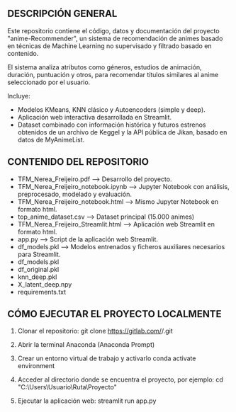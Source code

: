 DESCRIPCIÓN GENERAL
-----------------------------------------------------------
Este repositorio contiene el código, datos y documentación 
del proyecto "anime-Recommender", un sistema de 
recomendación de animes basado en técnicas de Machine Learning 
no supervisado y filtrado basado en contenido.

El sistema analiza atributos como géneros, estudios de 
animación, duración, puntuación y otros, para recomendar 
títulos similares al anime seleccionado por el usuario.

Incluye:
- Modelos KMeans, KNN clásico y Autoencoders (simple y deep).
- Aplicación web interactiva desarrollada en Streamlit.
- Dataset combinado con información histórica y futuros estrenos 
  obtenidos de un archivo de Keggel y la API pública de Jikan,
  basado en datos de MyAnimeList.


CONTENIDO DEL REPOSITORIO
-----------------------------------------------------------------------------------------------------------------
- TFM_Nerea_Freijeiro.pdf		--> Desarrollo del proyecto.	
- TFM_Nerea_Freijeiro_notebook.ipynb    --> Jupyter Notebook con análisis, preprocesado, modelado y evaluación.
- TFM_Nerea_Freijeiro_notebook.html	--> Mismo Jupyter Notebook en formato html.
- top_anime_dataset.csv      		--> Dataset principal (15.000 animes)
- TFM_Nerea_Freijeiro_Streamlit.html	--> Aplicación web Streamlit en formato html.
- app.py                     		--> Script de la aplicación web Streamlit.                                	
- df_models.pkl               		--> Modelos entrenados y ficheros auxiliares necesarios para Streamlit.
- df_models.pkl
- df_original.pkl
- knn_deep.pkl
- X_latent_deep.npy
- requirements.txt


CÓMO EJECUTAR EL PROYECTO LOCALMENTE
-----------------------------------------------------------
1. Clonar el repositorio:
   git clone https://gitlab.com/<usuario>/<repositorio>.git

2. Abrir la terminal Anaconda (Anaconda Prompt)

3. Crear un entorno virtual de trabajo y activarlo
   conda activate environment

4. Acceder al directorio donde se encuentra el proyecto, por ejemplo:
   cd "C:\Users\Usuario\Ruta\Proyecto"

5. Ejecutar la aplicación web:
   streamlit run app.py
